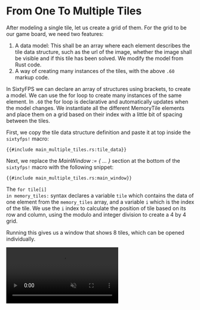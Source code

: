 # From One To Multiple Tiles

After modeling a single tile, let us create a grid of them. For the grid to be our game board, we need two features:

1. A data model: This shall be an array where each element describes the tile data structure, such as the
   url of the image, whether the image shall be visible and if this tile has been solved. We modify the model
   from Rust code.
1. A way of creating many instances of the tiles, with the above `.60` markup code.

In SixtyFPS we can declare an array of structures using brackets, to create a model. We can use the <span class="hljs-keyword">for</span> loop
to create many instances of the same element. In `.60` the for loop is declarative and automatically updates when
the model changes. We instantiate all the different <span class="hljs-title">MemoryTile</span> elements and place them on a grid based on their
index with a little bit of spacing between the tiles.

First, we copy the tile data structure definition and paste it at top inside the `sixtyfps!` macro:

```60
{{#include main_multiple_tiles.rs:tile_data}}
```

Next, we replace the *<span class="hljs-title">MainWindow</span> := { ... }* section at the bottom of the `sixtyfps!` macro with the following snippet:

```60
{{#include main_multiple_tiles.rs:main_window}}
```

The <code><span class="hljs-keyword">for</span> tile\[i\] <span class="hljs-keyword">in</span> memory_tiles:</code> syntax declares a variable `tile` which contains the data of one element from the `memory_tiles` array,
and a variable `i` which is the index of the tile. We use the `i` index to calculate the position of tile based on its row and column,
using the modulo and integer division to create a 4 by 4 grid.

Running this gives us a window that shows 8 tiles, which can be opened individually.

<video autoplay loop muted playsinline src="https://sixtyfps.io/blog/memory-game-tutorial/from-one-to-multiple-tiles.mp4"></video>
